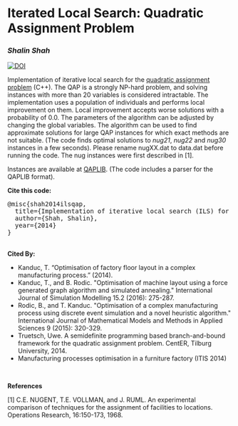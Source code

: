 <h1>Iterated Local Search: Quadratic Assignment Problem</h1>

<i><h3>Shalin Shah</h3></i>
<a href="https://zenodo.org/badge/latestdoi/134310524"><img src="https://zenodo.org/badge/134310524.svg" alt="DOI"></a>

<p>
Implementation of iterative local search for the <a href="http://en.wikipedia.org/wiki/Quadratic_assignment_problem">quadratic assignment problem</a> (C++). The QAP is a
strongly NP-hard problem, and solving instances with more than 20 variables is considered intractable.
The implementation uses a population of individuals and performs local improvement on them.
Local improvement accepts worse solutions with a probability of 0.0. The parameters of the algorithm
can be adjusted by changing the global variables. The algorithm can be used to find approximate solutions
for large QAP instances for which exact methods are not suitable. (The code finds optimal solutions to <i>nug21</i>, <i>nug22</i> and <i>nug30</i> instances in a few seconds). Please rename nugXX.dat to data.dat before running the code. The nug instances were first described in [1].
</p>
Instances are available at <a href="http://www.opt.math.tu-graz.ac.at/qaplib/">QAPLIB</a>. 
(The code includes a parser for the QAPLIB format).
<p><b>Cite this code:</b>
<pre>
@misc{shah2014ilsqap,
  title={Implementation of iterative local search (ILS) for the quadratic assignment problem},
  author={Shah, Shalin},
  year={2014}
}
</pre>
<br><b>Cited By:</b><ul><li>Kanduc, T. “Optimisation of factory floor layout in a complex manufacturing process.” (2014).</li><li>Kanduc, T., and B. Rodic. "Optimisation of machine layout using a force generated graph algorithm and simulated annealing." International Journal of Simulation Modelling 15.2 (2016): 275-287.</li><li>Rodic, B., and T. Kanduc. "Optimisation of a complex manufacturing process using discrete event simulation and a novel heuristic algorithm." International Journal of Mathematical Models and Methods in Applied Sciences 9 (2015): 320-329.</li><li>Truetsch, Uwe. A semidefinite programming based branch-and-bound framework for the quadratic assignment problem. CentER, Tilburg University, 2014.</li><li>Manufacturing processes optimisation in a furniture factory (ITIS 2014)</ul></li><br>

<b>References</b>

[1] C.E. NUGENT, T.E. VOLLMAN, and J. RUML. An experimental comparison of techniques for the assignment of facilities to locations. Operations Research, 16:150-173, 1968.
